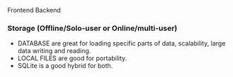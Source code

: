 Frontend
Backend

### Storage (Offline/Solo-user or Online/multi-user)
- DATABASE are great for loading specific parts of data, scalability, large data writing and reading.
- LOCAL FILES are good for portability.
- SQLite is a good hybrid for both.